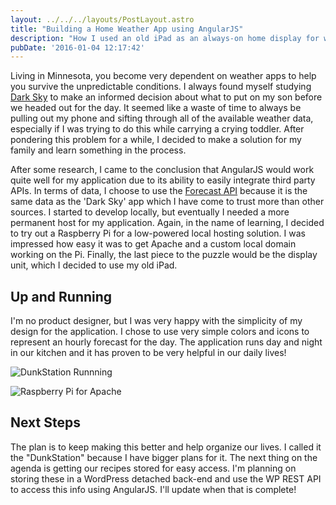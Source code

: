 ```yaml
---
layout: ../../../layouts/PostLayout.astro
title: "Building a Home Weather App using AngularJS"
description: "How I used an old iPad as an always-on home display for weather and more."
pubDate: '2016-01-04 12:17:42'
---
```

Living in Minnesota, you become very dependent on weather apps to help you survive the unpredictable conditions. I always found myself studying [Dark Sky](https://darksky.net/) to make an informed decision about what to put on my son before we headed out for the day. It seemed like a waste of time to always be pulling out my phone and sifting through all of the available weather data, especially if I was trying to do this while carrying a crying toddler. After pondering this problem for a while, I decided to make a solution for my family and learn something in the process.

After some research, I came to the conclusion that AngularJS would work quite well for my application due to its ability to easily integrate third party APIs. In terms of data, I choose to use the [Forecast API](https://developer.forecast.io/) because it is the same data as the 'Dark Sky' app which I have come to trust more than other sources. I started to develop locally, but eventually I needed a more permanent host for my application. Again, in the name of learning, I decided to try out a Raspberry Pi for a low-powered local hosting solution. I was impressed how easy it was to get Apache and a custom local domain working on the Pi. Finally, the last piece to the puzzle would be the display unit, which I decided to use my old iPad.

## Up and Running
I'm no product designer, but I was very happy with the simplicity of my design for the application. I chose to use very simple colors and icons to represent an hourly forecast for the day. The application runs day and night in our kitchen and it has proven to be very helpful in our daily lives!

![DunkStation Runnning](/images/notes/2016-weather-app-running.jpg)

![Raspberry Pi for Apache](/images/notes/2016-weather-app-raspberry-pi.jpg)

## Next Steps
The plan is to keep making this better and help organize our lives. I called it the "DunkStation" because I have bigger plans for it. The next thing on the agenda is getting our recipes stored for easy access. I'm planning on storing these in a WordPress detached back-end and use the WP REST API to access this info using AngularJS. I'll update when that is complete!

